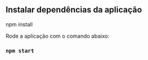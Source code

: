 ## Instalar dependências da aplicação

npm install

Rode a aplicação com o comando abaixo:

### `npm start`
